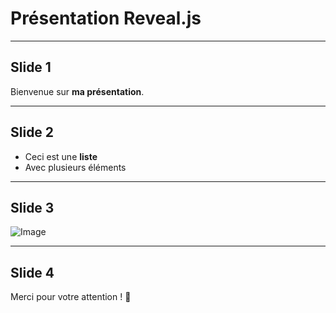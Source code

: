# Présentation Reveal.js

---

## Slide 1
Bienvenue sur **ma présentation**.

---

## Slide 2
- Ceci est une **liste**
- Avec plusieurs éléments

---

## Slide 3
![Image](https://via.placeholder.com/400)

---

## Slide 4
Merci pour votre attention ! 🎉
